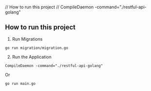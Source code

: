 // How to run this project
// CompileDaemon -command="./restful-api-golang"

## How to run this project

1. Run Migrations

```
go run migration/migration.go
```

2. Run the Application

```
CompileDaemon -command="./restful-api-golang"
```

Or

```
go run main.go
```
